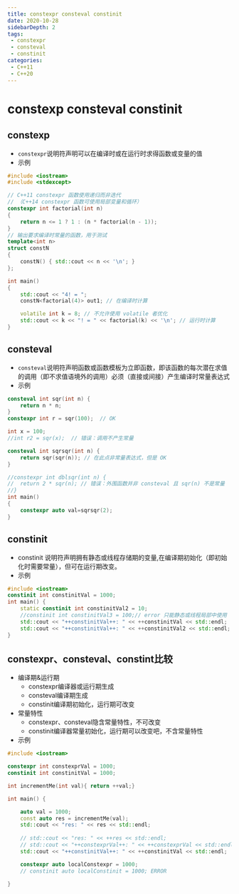 ```yaml
---
title: constexpr consteval constinit
date: 2020-10-28
sidebarDepth: 2
tags:
 - constexpr
 - consteval
 - constinit
categories:
 - C++11
 - C++20
---
```

# constexp consteval constinit
## constexp
- `constexpr`说明符声明可以在编译时或在运行时求得函数或变量的值
- 示例
```cpp
#include <iostream>
#include <stdexcept>

// C++11 constexpr 函数使用递归而非迭代
// （C++14 constexpr 函数可使用局部变量和循环）
constexpr int factorial(int n)
{
	return n <= 1 ? 1 : (n * factorial(n - 1));
}
// 输出要求编译时常量的函数，用于测试
template<int n>
struct constN
{
	constN() { std::cout << n << '\n'; }
};

int main()
{
	std::cout << "4! = ";
	constN<factorial(4)> out1; // 在编译时计算

	volatile int k = 8; // 不允许使用 volatile 者优化
	std::cout << k << "! = " << factorial(k) << '\n'; // 运行时计算
}
```
## consteval
- `consteval`说明符声明函数或函数模板为立即函数，即该函数的每次潜在求值的调用（即不求值语境外的调用）必须（直接或间接）产生编译时常量表达式
- 示例
```cpp
consteval int sqr(int n) {
	return n * n;
}
constexpr int r = sqr(100);  // OK

int x = 100;
//int r2 = sqr(x);  // 错误：调用不产生常量

consteval int sqrsqr(int n) {
	return sqr(sqr(n)); // 在此点非常量表达式，但是 OK
}

//constexpr int dblsqr(int n) {
//	return 2 * sqr(n); // 错误：外围函数并非 consteval 且 sqr(n) 不是常量
//}
int main()
{
	constexpr auto val=sqrsqr(2);
}
```
## constinit
- constinit 说明符声明拥有静态或线程存储期的变量,在编译期初始化（即初始化时需要常量），但可在运行期改变。
- 示例
```cpp
#include <iostream>
constinit int constinitVal = 1000;
int main() {
    static constinit int constinitVal2 = 10;
    //constinit int constinitVal3 = 100;// error 只能静态或线程局部中使用
    std::cout << "++constinitVal++: " << ++constinitVal << std::endl;    
    std::cout << "++constinitVal++: " << ++constinitVal2 << std::endl;    
}
```
## constexpr、consteval、constint比较
- 编译期&运行期
  - constexpr编译器或运行期生成
  - consteval编译期生成
  - constinit编译期初始化，运行期可改变
- 常量特性
  - constexpr、consteval隐含常量特性，不可改变
  - constinit编译器常量初始化，运行期可以改变吧，不含常量特性
- 示例
```cpp
#include <iostream>

constexpr int constexprVal = 1000;
constinit int constinitVal = 1000;

int incrementMe(int val){ return ++val;}

int main() {

    auto val = 1000;
    const auto res = incrementMe(val);                                      // (1)                         
    std::cout << "res: " << res << std::endl;
    
    // std::cout << "res: " << ++res << std::endl;                       ERROR (2)
    // std::cout << "++constexprVal++: " << ++constexprVal << std::endl; ERROR (2)
    std::cout << "++constinitVal++: " << ++constinitVal << std::endl;       // (3)

    constexpr auto localConstexpr = 1000;                                   // (4)
    // constinit auto localConstinit = 1000; ERROR
    
}
```